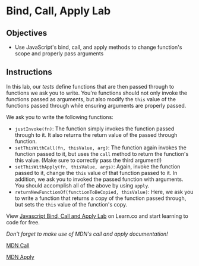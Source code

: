 # Bind, Call, Apply Lab

## Objectives
+ Use JavaScript's bind, call, and apply methods to change function's scope and properly pass arguments


## Instructions

In this lab, our *tests* define functions that are then passed through to functions we ask you to write.  You're functions should not only invoke the functions passed as arguments, but also modify the `this` value of the functions passed through while ensuring arguments are properly passed.   

We ask you to write the following functions:

  + `justInvoke(fn)`: The function simply invokes the function passed through to it.  It also returns the return value of the passed through function.  
  + `setThisWithCall(fn, thisValue, arg)`: The function again invokes the function passed to it, but uses the `call` method to return the function's this value. (Make sure to correctly pass the third argument!)
  + `setThisWithApply(fn, thisValue, args)`: Again, invoke the function passed to it, change the `this` value of that function passed to it.  In addition, we ask you to invoked the passed function with arguments.  You should accomplish all of the above by using `apply`.
  + `returnNewFunctionOf(functionToBeCopied, thisValue)`: Here, we ask you to write a function that returns a copy of the function passed through, but sets the `this` value of the function's copy.

<p class='util--hide'>View <a href='https://learn.co/lessons/js-object-oriented-bind-call-apply-lab'>Javascript Bind, Call and Apply Lab</a> on Learn.co and start learning to code for free.</p>

*Don't forget to make use of MDN's call and apply documentation!*

[MDN Call](https://developer.mozilla.org/en-US/docs/Web/JavaScript/Reference/Global_Objects/Function/call)

[MDN Apply](https://developer.mozilla.org/en-US/docs/Web/JavaScript/Reference/Global_Objects/Function/apply)
